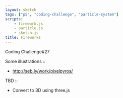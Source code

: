 ```yaml
---
layout: sketch
tags: ["p5", "coding-challenge", "particle-system"]
scripts: 
    - firework.js
    - particle.js
    - sketch.js
title: Fireworks
---
```


Coding Challenge#27

Some illustrations ::

* <http://seb.ly/work/pixelpyros/>

TBD :: 

* Convert to 3D using three.js
